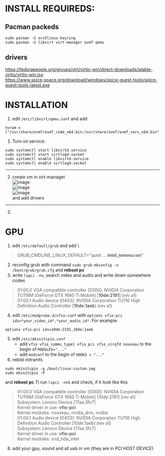# INSTALL REQUIREDS:
## Pacman packeds
```
sudo pacman -S archlinux-keyring
sudo pacman -S libvirt virt-manager ovmf qemu
```
## drivers
https://fedorapeople.org/groups/virt/virtio-win/direct-downloads/stable-virtio/virtio-win.iso \
https://www.spice-space.org/download/windows/spice-guest-tools/spice-guest-tools-latest.exe 

# INSTALLATION
1) edit `/etc/libvirt/qemu.conf` and add 
```
nvram = ["/usr/share/ovmf/ovmf_code_x64.bin:/usr/share/ovmf/ovmf_vars_x64.bin"]
```
1) Turn on service:
```
sudo systemctl start libvirtd.service 
sudo systemctl start virtlogd.socket
sudo systemctl enable libvirtd.service
sudo systemctl enable virtlogd.socket
```
---
2) create vm in virt-managet \
![image](https://user-images.githubusercontent.com/86479624/164980047-b1264cbf-79cf-4312-ba83-404b780c0b1a.png)\
![image](https://user-images.githubusercontent.com/86479624/164980060-8704d229-e28a-4182-bc08-28d82ee792da.png)\
![image](https://user-images.githubusercontent.com/86479624/164980106-534ee4f6-115d-419e-8d3e-2b9fa32445b6.png)\
and add drivers
---
3) 

# GPU
1) edit `/etc/default/grub` and add \
 > GRUB_CMDLINE_LINUX_DEFAULT="quiet ... **intel_iommu=on**"
2) reconfig grub with command `sudo grub-mkconfig -o /boot/grub/grub.cfg` and **reboot pc**
3) write `lspci -nn`, search video and audio and write down somewhere codes
> 01:00.0 VGA compatible controller [0300]: NVIDIA Corporation TU116M [GeForce GTX 1660 Ti Mobile] [**10de:2191**] (rev a1)\
01:00.1 Audio device [0403]: NVIDIA Corporation TU116 High Definition Audio Controller [**10de:1aeb**] (rev a1)
4) edit `/etc/modprobe.d/vfio.conf` with `options vfio-pci ids=*your_video_id*,*your_audio_id*`. For example:
```
options vfio-pci ids=10de:2191,10de:1aeb
``` 
5) edit `/etc/mkinitcpio.conf`
	* add `vfio vfio_iommu_type1 vfio_pci vfio_virqfd nouveau` to the begin of `MODULES="..."`
	* add `modconf` to the begin of `HOOKS = "..."`
6) rebild initramfs
```
sudo mkinitcpio -g /boot/linux-custom.img
sudo mkinitcpio -P
```
and **reboot pc**
7) run `lspci -nnk` and check, if it look like this
> 01:00.0 VGA compatible controller [0300]: NVIDIA Corporation TU116M [GeForce GTX 1660 Ti Mobile] [10de:2191] (rev a1)\
	Subsystem: Lenovo Device [17aa:3fc7]\
	Kernel driver in use: **vfio-pci**\
	Kernel modules: nouveau, nvidia_drm, nvidia\
01:00.1 Audio device [0403]: NVIDIA Corporation TU116 High Definition Audio Controller [10de:1aeb] (rev a1)\
	Subsystem: Lenovo Device [17aa:3fc7]\
	Kernel driver in use: **vfio-pci**\
	Kernel modules: snd_hda_intel
8) add your gpu, sound and all usb in vm (they are in PCI HOST DEVICE)
